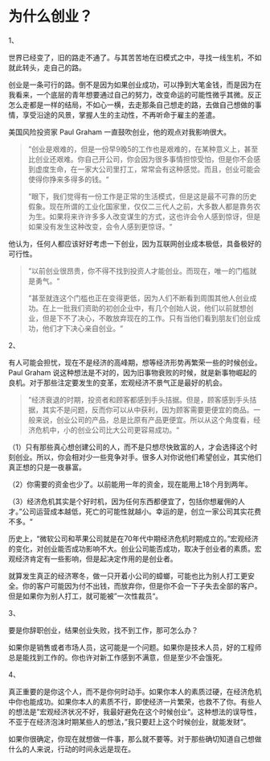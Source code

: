 # 为什么创业？

1、

世界已经变了，旧的路走不通了。与其苦苦地在旧模式之中，寻找一线生机，不如就此转头，走自己的路。

创业是一条可行的路。倒不是因为如果创业成功，可以挣到大笔金钱，而是因为在我看来，一个底层的青年想要通过自己的努力，改变命运的可能性微乎其微。反正怎么走都是一样的结局，不如心一横，去走那条自己想走的路，去做自己想做的事情，享受沿途的风景，掌握人生的主动性，不再听命于雇主的差遣。

美国风险投资家 Paul Graham 一直鼓吹创业，他的观点对我影响很大。

> ”创业是艰难的，但是一份早9晚5的工作也是艰难的，在某种意义上，甚至比创业还艰难。你自己开公司，你会因为很多事情担惊受怕，但是你不会感到虚度生命，在一家大公司里打工，常常会有这种感觉。而且，创业可能会使得你挣来多得多的钱。“
>
> ”眼下，我们觉得有一份工作是正常的生活模式，但是这是最不可靠的历史假象。现在所谓的工业化国家里，仅仅二三代人之前，大多数人都是靠务农为生。如果将来许许多多人改变谋生的方式，这也许会令人感到惊讶，但是如果没有发生这种改变，会令人感到更惊讶。“

他认为，任何人都应该好好考虑一下创业，因为互联网创业成本极低，具备极好的可行性。

> ”以前创业很昂贵，你不得不找到投资人才能创业。而现在，唯一的门槛就是勇气。“
>
> ”甚至就连这个门槛也正在变得更低，因为人们不断看到周围其他人创业成功。在上一批我们资助的初创企业中，有几个创始人说，他们以前就想创业，但是下不了决心，不敢放弃现在的工作。只有当他们看到朋友们创业成功，他们才下决心亲自创业。“

2、

有人可能会担忧，现在不是经济的高峰期，想等经济形势再繁荣一些的时候创业。Paul Graham 说这种想法是不对的，因为旧事物衰败的时候，就是新事物崛起的良机。对于那些注定要发生的变革，宏观经济不景气正是最好的机会。

> ”经济衰退的时期，投资者和顾客都感到手头拮据。但是，顾客感到手头拮据，其实不是问题，反而你可以从中获利，因为顾客需要更便宜的商品。一般来说，创业公司的产品，总是比原有产品更便宜。所以从这个角度看，经济危机中，小的创业公司比大公司更容易成功。“

（1）只有那些真心想创建公司的人，而不是只想尽快致富的人，才会选择这个时刻创业。所以，你会相对少一些竞争对手。很多人对你说他们希望创业，其实他们真正想的只是一夜暴富。

（2）你需要的资金也少了。以前能用一年的资金，现在能用上18个月到两年。

（3）经济危机其实是个好时机，因为任何东西都便宜了，包括你想雇佣的人才。”公司运营成本越低，死亡的可能性就越小。幸运的是，创立一家公司其实花费不多。“

历史上，“微软公司和苹果公司就是在70年代中期经济危机时期成立的。”宏观经济的变化，对创业能否成功影响不大。创业公司能否成功，取决于创业者的素质。宏观经济肯定有一些影响，但是起决定作用的是创业者。

就算发生真正的经济寒冬，做一只开着小公司的蟑螂，可能也比为别人打工更安全。你的客户可能因为付不出钱，而放弃你，但是你不会一下子失去全部的客户。但是如果你为别人打工，就可能被”一次性裁员“。

3、

要是你辞职创业，结果创业失败，找不到工作，那可怎么办？

如果你是销售或者市场人员，这可能是一个问题。如果你是技术人员，好的工程师总是能找到工作的。你也许对新工作感到不满意，但是至少不会饿死。

4、

真正重要的是你这个人，而不是你何时动手。如果你本人的素质过硬，在经济危机中你也能成功。如果你本人的素质不行，即使经济一片繁荣，也救不了你。有些人的想法是”宏观经济状况不好，我最好避免在这个时候创业“。这种想法的误导性，不亚于在经济泡沫时期某些人的想法，”我只要赶上这个时候创业，就能发财“。

如果你很确定，你现在就想做一件事，那么就不要等。对于那些确切知道自己想做什么的人来说，行动的时间永远是现在。


